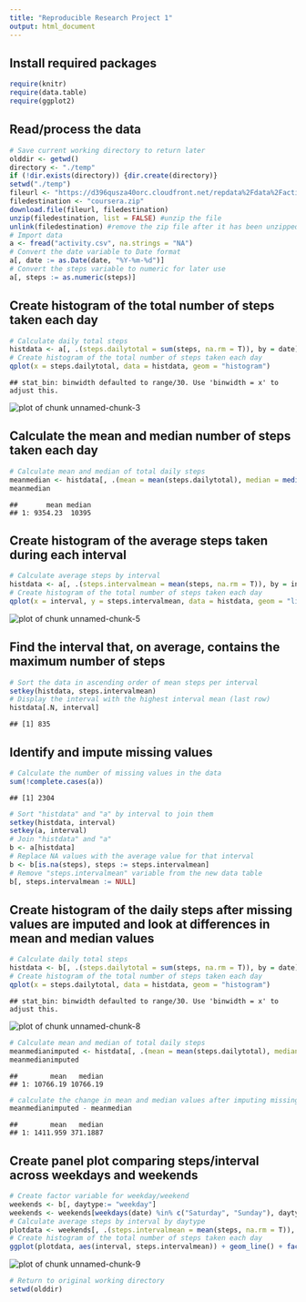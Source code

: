 ```yaml
---
title: "Reproducible Research Project 1"
output: html_document
---
```


## Install required packages

```r
require(knitr)
require(data.table)
require(ggplot2)
```

## Read/process the data

```r
# Save current working directory to return later
olddir <- getwd()
directory <- "./temp"
if (!dir.exists(directory)) {dir.create(directory)}
setwd("./temp")
fileurl <- "https://d396qusza40orc.cloudfront.net/repdata%2Fdata%2Factivity.zip"
filedestination <- "coursera.zip"
download.file(fileurl, filedestination)
unzip(filedestination, list = FALSE) #unzip the file
unlink(filedestination) #remove the zip file after it has been unzipped
# Import data
a <- fread("activity.csv", na.strings = "NA")
# Convert the date variable to Date format
a[, date := as.Date(date, "%Y-%m-%d")]
# Convert the steps variable to numeric for later use
a[, steps := as.numeric(steps)]
```

## Create histogram of the total number of steps taken each day

```r
# Calculate daily total steps
histdata <- a[, .(steps.dailytotal = sum(steps, na.rm = T)), by = date]
# Create histogram of the total number of steps taken each day
qplot(x = steps.dailytotal, data = histdata, geom = "histogram")
```

```
## stat_bin: binwidth defaulted to range/30. Use 'binwidth = x' to adjust this.
```

![plot of chunk unnamed-chunk-3](figure/unnamed-chunk-3-1.png) 

## Calculate the mean and median number of steps taken each day

```r
# Calculate mean and median of total daily steps
meanmedian <- histdata[, .(mean = mean(steps.dailytotal), median = median(steps.dailytotal))]
meanmedian
```

```
##       mean median
## 1: 9354.23  10395
```

## Create histogram of the average steps taken during each interval

```r
# Calculate average steps by interval
histdata <- a[, .(steps.intervalmean = mean(steps, na.rm = T)), by = interval]
# Create histogram of the total number of steps taken each day
qplot(x = interval, y = steps.intervalmean, data = histdata, geom = "line")
```

![plot of chunk unnamed-chunk-5](figure/unnamed-chunk-5-1.png) 

## Find the interval that, on average, contains the maximum number of steps

```r
# Sort the data in ascending order of mean steps per interval
setkey(histdata, steps.intervalmean)
# Display the interval with the highest interval mean (last row)
histdata[.N, interval]
```

```
## [1] 835
```

## Identify and impute missing values

```r
# Calculate the number of missing values in the data
sum(!complete.cases(a))
```

```
## [1] 2304
```

```r
# Sort "histdata" and "a" by interval to join them
setkey(histdata, interval)
setkey(a, interval)
# Join "histdata" and "a"
b <- a[histdata]
# Replace NA values with the average value for that interval 
b <- b[is.na(steps), steps := steps.intervalmean]
# Remove "steps.intervalmean" variable from the new data table
b[, steps.intervalmean := NULL]
```

## Create histogram of the daily steps after missing values are imputed and look at differences in mean and median values

```r
# Calculate daily total steps
histdata <- b[, .(steps.dailytotal = sum(steps, na.rm = T)), by = date]
# Create histogram of the total number of steps taken each day
qplot(x = steps.dailytotal, data = histdata, geom = "histogram")
```

```
## stat_bin: binwidth defaulted to range/30. Use 'binwidth = x' to adjust this.
```

![plot of chunk unnamed-chunk-8](figure/unnamed-chunk-8-1.png) 

```r
# Calculate mean and median of total daily steps
meanmedianimputed <- histdata[, .(mean = mean(steps.dailytotal), median = median(steps.dailytotal))]
meanmedianimputed
```

```
##        mean   median
## 1: 10766.19 10766.19
```

```r
# calculate the change in mean and median values after imputing missing data
meanmedianimputed - meanmedian
```

```
##        mean   median
## 1: 1411.959 371.1887
```

## Create panel plot comparing steps/interval across weekdays and weekends

```r
# Create factor variable for weekday/weekend
weekends <- b[, daytype:= "weekday"]
weekends <- weekends[weekdays(date) %in% c("Saturday", "Sunday"), daytype := "weekend"]
# Calculate average steps by interval by daytype
plotdata <- weekends[, .(steps.intervalmean = mean(steps, na.rm = T)), by = .(daytype, interval)]
# Create histogram of the total number of steps taken each day
ggplot(plotdata, aes(interval, steps.intervalmean)) + geom_line() + facet_wrap(~daytype, ncol = 1)
```

![plot of chunk unnamed-chunk-9](figure/unnamed-chunk-9-1.png) 

```r
# Return to original working directory
setwd(olddir)
```
